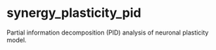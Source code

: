 # synergy_plasticity_pid
Partial information decomposition (PID) analysis of neuronal plasticity model.
